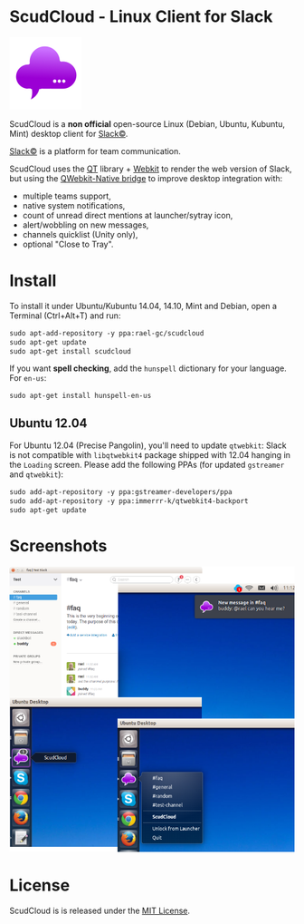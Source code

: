 # ScudCloud - Linux Client for Slack

![ScudCloud Logo](/scudcloud-1.0/resources/scudcloud.png?raw=true "Scud clouds are low, ragged and wind-torn cloud fragments, usually not attached to the thunderstorm base. With the 'mother' cloud, the form of them together is like a chat balloon")

ScudCloud is a **non official** open-source Linux (Debian, Ubuntu, Kubuntu, Mint) desktop client for [Slack&copy;](http://slack.com).

[Slack&copy;](http://slack.com) is a platform for team communication.

ScudCloud uses the [QT](http://qt-project.org) library + [Webkit](http://www.webkit.org/) to render the web version of Slack, but using the [QWebkit-Native bridge](http://qt-project.org/doc/qt-4.8/qtwebkit-bridge.html) to improve desktop integration with:

* multiple teams support,
* native system notifications,
* count of unread direct mentions at launcher/sytray icon,
* alert/wobbling on new messages,
* channels quicklist (Unity only),
* optional "Close to Tray".

# Install

To install it under Ubuntu/Kubuntu 14.04, 14.10, Mint and Debian, open a Terminal (Ctrl+Alt+T) and run:

```term
sudo apt-add-repository -y ppa:rael-gc/scudcloud
sudo apt-get update
sudo apt-get install scudcloud
```

If you want **spell checking**, add the `hunspell` dictionary for your language. For `en-us`:

    sudo apt-get install hunspell-en-us

## Ubuntu 12.04

For Ubuntu 12.04 (Precise Pangolin), you'll need to update `qtwebkit`: Slack is not compatible with `libqtwebkit4` package shipped with 12.04 hanging in the `Loading` screen.  Please add the following PPAs (for updated `gstreamer` and `qtwebkit`):

```term
sudo add-apt-repository -y ppa:gstreamer-developers/ppa
sudo add-apt-repository -y ppa:immerrr-k/qtwebkit4-backport
sudo apt-get update
```

# Screenshots

![Some screenshots](/screenshot.png?raw=true)

# License

ScudCloud is is released under the [MIT License](/LICENSE).
